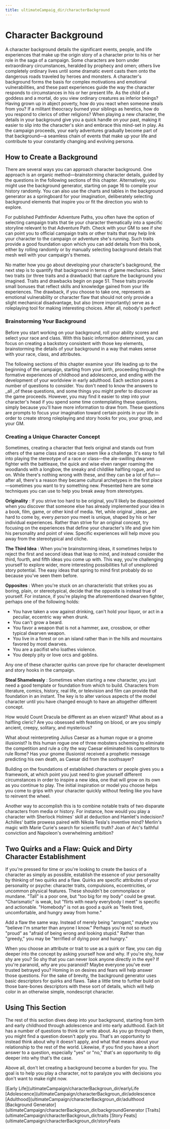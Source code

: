 ```yaml
---
title: ultimateCampaig_dir/characterBackground
---
```

# Character Background

A character background details the significant events, people, and life experiences that make up the origin story of a character prior to his or her role in the saga of a campaign. Some characters are born under extraordinary circumstances, heralded by prophecy and omen; others live completely ordinary lives until some dramatic event casts them onto the dangerous roads traveled by heroes and monsters. A character's background forms the basis for complex motivations and emotional vulnerabilities, and these past experiences guide the way the character responds to circumstances in his or her present life. As the child of a goddess and a mortal, do you view ordinary creatures as inferior beings? Having grown up in abject poverty, how do you react when someone steals from you? If a militant theocracy burned your siblings as heretics, how do you respond to clerics of other religions? When playing a new character, the details in your background give you a quick handle on your past, making it easier to slip into the character's skin and embrace this mind-set in play. As the campaign proceeds, your early adventures gradually become part of that background—a seamless chain of events that make up your life and contribute to your constantly changing and evolving persona.

## How to Create a Background

There are several ways you can approach character background. One approach is an organic method—brainstorming character details, guided by the questions in the following sections of this chapter. Alternatively, you might use the background generator, starting on page 16 to compile your history randomly. You can also use the charts and tables in the background generator as a springboard for your imagination, deliberately selecting background elements that inspire you or fit the direction you wish to explore.

For published Pathfinder Adventure Paths, you often have the option of selecting campaign traits that tie your character thematically into a specific storyline relevant to that Adventure Path. Check with your GM to see if she can point you to official campaign traits or other traits that may help link your character to the campaign or adventure she's running. Such traits provide a good foundation upon which you can add details from this book, either by rolling randomly or by manually selecting background details that mesh well with your campaign's themes.

No matter how you go about developing your character's background, the next step is to quantify that background in terms of game mechanics. Select two traits (or three traits and a drawback) that capture the background you imagined. Traits and drawbacks begin on page 51. These traits provide small bonuses that reflect skills and knowledge gained from your life experiences. The drawback, if you choose to take one, represents an emotional vulnerability or character flaw that should not only provide a slight mechanical disadvantage, but also (more importantly) serve as a roleplaying tool for making interesting choices. After all, nobody's perfect!

### Brainstorming Your Background

Before you start working on your background, roll your ability scores and select your race and class. With this basic information determined, you can focus on creating a backstory consistent with those key elements, brainstorming the details of your background in a way that makes sense with your race, class, and attributes.

The following sections of this chapter examine your life leading up to the beginning of the campaign, starting from your birth, proceeding through the formative experiences of childhood and adolescence, and ending with the development of your worldview in early adulthood. Each section poses a number of questions to consider. You don't need to know the answers to _all _of these questions, and some things you might prefer to discover as the game proceeds. However, you may find it easier to step into your character's head if you spend some time contemplating these questions, simply because you'll have more information to draw from. These questions are prompts to focus your imagination toward certain points in your life in order to create strong roleplaying and story hooks for you, your group, and your GM.

### Creating a Unique Character Concept

Sometimes, creating a character that feels original and stands out from others of the same class and race can seem like a challenge. It's easy to fall into playing the stereotype of a race or class—the ale-swilling dwarven fighter with the battleaxe, the quick and wise elven ranger roaming the woodlands with a longbow, the sneaky and childlike halfling rogue, and so on. While there's nothing wrong with these, and they can be a lot of fun—after all, there's a reason they became cultural archetypes in the first place—sometimes you want to try something new. Presented here are some techniques you can use to help you break away from stereotypes.

**Originality** : If you strive too hard to be original, you'll likely be disappointed when you discover that someone else has already implemented your idea in a book, film, game, or other kind of media. Yet, while original _ideas _are hard to come by, every _person_ you meet is unique, shaped by his or her individual experiences. Rather than strive for an original concept, try focusing on the experiences that define your character's life and give him his personality and point of view. Specific experiences will help move you away from the stereotypical and cliche.

**The Third Idea** : When you're brainstorming ideas, it sometimes helps to reject the first and second ideas that leap to mind, and instead consider the third, fourth, and fifth ideas you come up with. This way, you're challenging yourself to explore wider, more interesting possibilities full of unexplored story potential. The easy ideas that spring to mind first probably do so because you've seen them before.

**Opposites** : When you're stuck on an characteristic that strikes you as boring, plain, or stereotypical, decide that the opposite is instead true of yourself. For instance, if you're playing the aforementioned dwarven fighter, perhaps one of the following holds:

- You have taken a vow against drinking, can't hold your liquor, or act in a peculiar, eccentric way when drunk.
- You can't grow a beard.
- You favor a weapon that is not a hammer, axe, crossbow, or other typical dwarven weapon.
- You live in a forest or on an island rather than in the hills and mountains favored by most dwarves.
- You are a pacifist who loathes violence.
- You deeply pity or love orcs and goblins.

Any one of these character quirks can prove ripe for character development and story hooks in the campaign.

**Steal Shamelessly** : Sometimes when starting a new character, you just need a good template or foundation from which to build. Characters from literature, comics, history, real life, or television and film can provide that foundation in an instant. The key is to alter various aspects of the model character until you have changed enough to have an altogether different concept.

How would Count Dracula be different as an elven wizard? What about as a halfling cleric? Are you obsessed with feasting on blood, or are you simply ancient, creepy, solitary, and mysterious?

What about reinterpreting Julius Caesar as a human rogue or a gnome illusionist? Is this human rogue one of three mobsters scheming to eliminate the competition and rule a city the way Caesar eliminated his competitors to rule Rome? Has your gnome illusionist received a prophetic message predicting his own death, as Caesar did from the soothsayer?

Building on the foundations of established characters or people gives you a framework, at which point you just need to give yourself different circumstances in order to inspire a new idea, one that will grow on its own as you continue to play. The initial inspiration or model you choose helps you come to grips with your character quickly without feeling like you have to reinvent the wheel.

Another way to accomplish this is to combine notable traits of two disparate characters from media or history. For instance, how would you play a character with Sherlock Holmes' skill at deduction and Hamlet's indecision? Achilles' battle prowess paired with Nikola Tesla's inventive mind? Merlin's magic with Marie Curie's search for scientific truth? Joan of Arc's faithful conviction and Napoleon's overwhelming ambition?

## Two Quirks and a Flaw: Quick and Dirty Character Establishment

If you're pressed for time or you're looking to create the basics of a character as simply as possible, establish the essence of your personality by thinking of two quirks and a flaw. Quirks are specific attributes of your personality or psyche: character traits, compulsions, eccentricities, or uncommon physical features. These shouldn't be commonplace or mundane. "Tall" is a poor one, but "too big for my body" could be great. "Charismatic" is weak, but "flirts with nearly everybody I meet" is specific and actionable. "Homebody" is not as good a quirk as "feels tired, uncomfortable, and hungry away from home."

Add a flaw the same way. Instead of merely being "arrogant," maybe you "believe I'm smarter than anyone I know." Perhaps you're not so much "proud" as "afraid of being wrong and looking stupid." Rather than "greedy," you may be "terrified of dying poor and hungry."

When you choose an attribute or trait to use as a quirk or flaw, you can dig deeper into the concept by asking yourself how and why. If you're shy, _how_ shy are you? So shy that you can never look anyone directly in the eye? If you're paranoid, _why_ are you paranoid? Maybe everyone you've ever trusted betrayed you? Homing in on desires and fears will help answer those questions. For the sake of brevity, the background generator uses basic descriptors for quirks and flaws. Take a little time to further build on those bare-bones descriptors with these sort of details, which will help color in an otherwise simple, nondescript character.

## Using This Section

The rest of this section dives deep into your background, starting from birth and early childhood through adolescence and into early adulthood. Each bit has a number of questions to think (or write about. As you go through them, you might find a question doesn't apply you. That's an opportunity to instead think about why it doesn't apply, and what that means about your relationship to the rest of the world. Likewise, if you find you have a short answer to a question, especially "yes" or "no," that's an opportunity to dig deeper into why that's the case.

Above all, don't let creating a background become a burden for you. The goal is to help you play a character, not to paralyze you with decisions you don't want to make right now.

[Early Life](ultimateCampaign/characterBackgroun_dir/earlyLife [Adolescence](ultimateCampaign/characterBackgroun_dir/adolescence [Adulthood](ultimateCampaign/characterBackgroun_dir/adulthood [Background Generator](ultimateCampaign/characterBackgroun_dir/backgroundGenerator [Traits](ultimateCampaign/characterBackgroun_dir/traits [Story Feats](ultimateCampaign/characterBackgroun_dir/storyFeats

